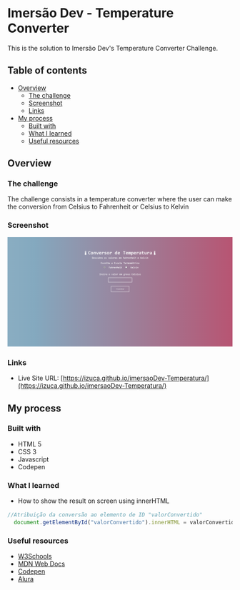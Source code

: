 # Imersão Dev - Temperature Converter

This is the solution to Imersão Dev's Temperature Converter Challenge.

## Table of contents

- [Overview](#overview)
  - [The challenge](#the-challenge)
  - [Screenshot](#screenshot)
  - [Links](#links)
- [My process](#my-process)
  - [Built with](#built-with)
  - [What I learned](#what-i-learned)
  - [Useful resources](#useful-resources)

## Overview

### The challenge

The challenge consists in a temperature converter where the user can make the conversion from Celsius to Fahrenheit or Celsius to Kelvin

### Screenshot

![](./img/screenshot.png)

### Links

- Live Site URL: [https://izuca.github.io/imersaoDev-Temperatura/](https://izuca.github.io/imersaoDev-Temperatura/)

## My process

### Built with

- HTML 5
- CSS 3
- Javascript
- Codepen

### What I learned

- How to show the result on screen using innerHTML
```javascript
//Atribuição da conversão ao elemento de ID "valorConvertido"
  document.getElementById("valorConvertido").innerHTML = valorConvertido;
```

### Useful resources

- [W3Schools](https://www.w3schools.com/default.asp)
- [MDN Web Docs](https://developer.mozilla.org/pt-BR/)
- [Codepen](https://codepen.io)
- [Alura](https://www.alura.com.br)
